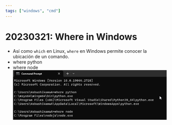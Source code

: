 ```yaml
---
tags: ["windows", "cmd"]
---
```


# 20230321: Where in Windows

<TagLinks />

- Así como `which` en Linux, `where` en Windows permite conocer la ubicación de un comando.
- where python
- where node
![](20230321-windows-where.png)